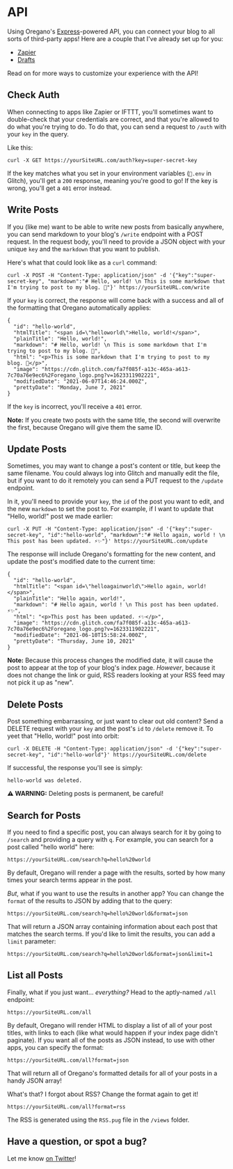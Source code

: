 # API

Using Oregano's [Express](https://expressjs.com/)-powered API, you can connect your blog to all sorts of third-party apps! Here are a couple that I've already set up for you:

* [Zapier](https://zapier.com/developer/public-invite/137247/5be4c8f7dcee709640d5e6b20187f953/)
* [Drafts](https://actions.getdrafts.com/a/1il)

Read on for more ways to customize your experience with the API!

## Check Auth

When connecting to apps like Zapier or IFTTT, you'll sometimes want to double-check that your credentials are correct, and that you're allowed to do what you're trying to do. To do that, you can send a request to `/auth` with your `key` in the query. 

Like this:

```
curl -X GET https://yourSiteURL.com/auth?key=super-secret-key
```

If the key matches what you set in your environment variables (`🔑.env` in Glitch), you'll get a `200` response, meaning you're good to go! If the key is wrong, you'll get a `401` error instead.

## Write Posts

If you (like me) want to be able to write new posts from basically anywhere, you can send markdown to your blog's `/write` endpoint with a POST request. In the request body, you'll need to provide a JSON object with your unique `key` and the `markdown` that you want to publish. 

Here's what that could look like as a `curl` command:

```
curl -X POST -H "Content-Type: application/json" -d '{"key":"super-secret-key", "markdown":"# Hello, world! \n This is some markdown that I'm trying to post to my blog. 👋"}' https://yourSiteURL.com/write
```

If your `key` is correct, the response will come back with a success and all of the formatting that Oregano automatically applies:

```
{
  "id": "hello-world",
  "htmlTitle": "<span id=\"helloworld\">Hello, world!</span>",
  "plainTitle": "Hello, world!",
  "markdown": "# Hello, world! \n This is some markdown that I'm trying to post to my blog. 👋",
  "html": "<p>This is some markdown that I'm trying to post to my blog. 👋</p>",
  "image": "https://cdn.glitch.com/fa7f085f-a13c-465a-a613-7c70a76e9ec6%2Foregano_logo.png?v=1623311902221",
  "modifiedDate": "2021-06-07T14:46:24.000Z",
  "prettyDate": "Monday, June 7, 2021"
}
```

If the `key` is incorrect, you'll receive a `401` error.

**Note:** If you create two posts with the same title, the second will overwrite the first, because Oregano will give them the same ID.

## Update Posts

Sometimes, you may want to change a post's content or title, but keep the same filename. You could always log into Glitch and manually edit the file, but if you want to do it remotely you can send a PUT request to the `/update` endpoint. 

In it, you'll need to provide your `key`, the `id` of the post you want to edit, and the new `markdown` to set the post to. For example, if I want to update that "Hello, world!" post we made earlier:

```
curl -X PUT -H "Content-Type: application/json" -d '{"key":"super-secret-key", "id":"hello-world", "markdown":"# Hello again, world ! \n This post has been updated. ⚡️✨"}' https://yourSiteURL.com/update
```

The response will include Oregano's formatting for the new content, and update the post's modified date to the current time:

```
{
  "id": "hello-world",
  "htmlTitle": "<span id=\"helloagainworld\">Hello again, world!</span>",
  "plainTitle": "Hello again, world!",
  "markdown": "# Hello again, world ! \n This post has been updated. ⚡️✨",
  "html": "<p>This post has been updated. ⚡️✨</p>",
  "image": "https://cdn.glitch.com/fa7f085f-a13c-465a-a613-7c70a76e9ec6%2Foregano_logo.png?v=1623311902221",
  "modifiedDate": "2021-06-10T15:58:24.000Z",
  "prettyDate": "Thursday, June 10, 2021"
}
```

**Note:** Because this process changes the modified date, it will cause the post to appear at the top of your blog's index page. _However_, because it does not change the link or guid, RSS readers looking at your RSS feed may not pick it up as "new".

## Delete Posts

Post something embarrassing, or just want to clear out old content? Send a DELETE request with your `key` and the post's `id` to `/delete` remove it. To yeet that "Hello, world!" post into orbit:

```
curl -X DELETE -H "Content-Type: application/json" -d '{"key":"super-secret-key", "id":"hello-world"}' https://yourSiteURL.com/delete
```

If successful, the response you'll see is simply:

```
hello-world was deleted.
```

**⚠ WARNING:** Deleting posts is permanent, be careful!

## Search for Posts

If you need to find a specific post, you can always search for it by going to `/search` and providing a query with `q`. For example, you can search for a post called "hello world" here:

```
https://yourSiteURL.com/search?q=hello%20world
```

By default, Oregano will render a page with the results, sorted by how many times your search terms appear in the post. 

_But_, what if you want to use the results in another app? You can change the `format` of the results to JSON by adding that to the query:

```
https://yourSiteURL.com/search?q=hello%20world&format=json
```

That will return a JSON array containing information about each post that matches the search terms. If you'd like to limit the results, you can add a `limit` parameter:

```
https://yourSiteURL.com/search?q=hello%20world&format=json&limit=1
```

## List all Posts

Finally, what if you just want... _everything?_ Head to the aptly-named `/all` endpoint:

```
https://yourSiteURL.com/all
```

By default, Oregano will render HTML to display a list of all of your post titles, with links to each (like what would happen if your index page didn't paginate). If you want all of the posts as JSON instead, to use with other apps, you can specify the format:

```
https://yourSiteURL.com/all?format=json
```

That will return all of Oregano's formatted details for all of your posts in a handy JSON array! 

What's that? I forgot about RSS? Change the format again to get it! 

```
https://yourSiteURL.com/all?format=rss
```

The RSS is generated using the `RSS.pug` file in the `/views` folder.

## Have a question, or spot a bug?

Let me know [on Twitter](https://twitter.com/oregano_blog)!